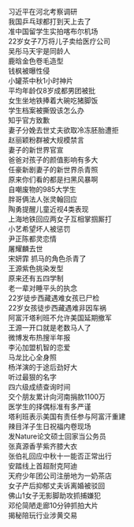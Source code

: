 习近平在河北考察调研  
我国乒乓球都打到天上去了  
准中国留学生实拍喀布尔机场  
22岁女子7万将儿子卖给医疗公司  
吴彤马天宇是同龄人  
鹿晗金色卷毛造型  
钱枫被曝性侵  
小罐茶中秋1小时神片  
平均年龄仅8岁成都男团被批  
女生坐地铁捧着大碗吃猪脚饭  
学生档案被撕毁该怎么办  
知乎官方致歉  
妻子分娩去世丈夫欲取冷冻胚胎遭拒  
赵丽颖粉群被大规模禁言  
妻子的新世界官宣  
爸爸对孩子的颜值影响有多大  
任豪新剧妻子的新世界杀青照  
原来你们看的都是扫黑风暴啊  
自嘲废物的985大学生  
胖哥俩法人张灵翰回应  
陶勇提醒儿童近视4类表现  
上海地铁回应两女子互相掌掴厮打  
小艺希望坏人被惩罚  
尹正陈都灵恋情  
屠耀麟去世  
宋妍霏 抓马的角色杀青了  
王源紫色挑染发型  
原来还有五四学制  
老一辈对睡平头的执念  
22岁徒步西藏遇难女孩已尸检  
22岁女孩徒步西藏遇难非因车祸  
阿富汗塔利班不允许美国延期撤军  
王源一开口就是老数马人了  
微博发布热搜半年报  
李沁加盟机智的恋爱  
马龙比心全身照  
杨洋演的于途后劲好大  
听过最狠的名字  
四六级成绩查询时间  
交个朋友累计向河南捐款1100万  
医学生的择偶标准有多严谨  
塔利班表示美国有责任参与阿富汗重建  
辣目洋子生日祝福内卷现场  
发Nature论文硕士回家当公务员  
张真源香芋紫齐膝大衣  
张伯礼回应中秋十一能否正常出行  
安踏线上首超耐克阿迪  
天府少年团公司注册地为一奶茶店  
女子产后抑郁丈夫诉离婚被驳回  
佛山1女子无影脚助攻抓捕嫌犯  
邓伦简陋走廊10分钟抓拍大片  
揭秘陪玩行业涉黄交易  
